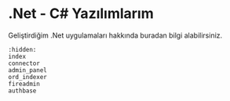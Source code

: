 # .Net - C# Yazılımlarım

Geliştirdiğim .Net uygulamaları hakkında buradan bilgi alabilirsiniz.

```{toctree}
:hidden:
index
connector
admin_panel
ord_indexer
fireadmin
authbase
```